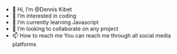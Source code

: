 - 👋 Hi, I’m @Dennis Kibet
- 👀 I’m interested in coding
- 🌱 I’m currently learning Javascript 
- 💞️ I’m looking to collaborate on any project
- 📫 How to reach me You can reach me through all social media platforms

<!---
T-bagram/T-bagram is a ✨ special ✨ repository because its `README.md` (this file) appears on your GitHub profile.
You can click the Preview link to take a look at your changes.
--->
